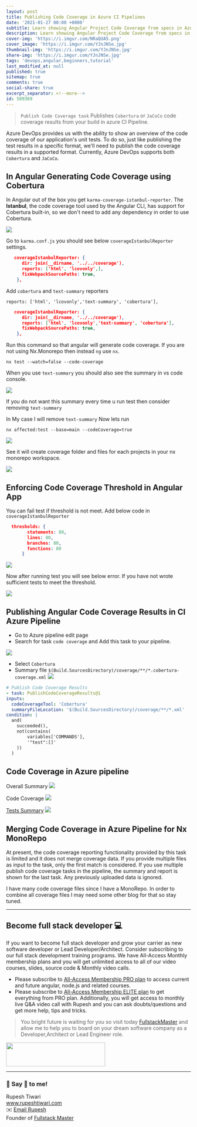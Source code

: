 ```yaml
---
layout: post
title: Publishing Code Coverage in Azure CI Pipelines
date: '2021-01-27 00:00 +0000'
subtitle: Learn showing Angular Project Code Coverage from specs in Azure CI pipeline
description: Learn showing Angular Project Code Coverage from specs in Azure CI pipeline
cover-img: 'https://i.imgur.com/NRaQUA5.png'
cover_image: 'https://i.imgur.com/YJnJNSe.jpg'
thumbnail-img: 'https://i.imgur.com/YJnJNSe.jpg'
share-img: 'https://i.imgur.com/YJnJNSe.jpg'
tags: 'devops,angular,beginners,tutorial'
last_modified_at: null
published: true
sitemap: true
comments: true
social-share: true
excerpt_separator: <!--more-->
id: 589369
---
```


>`Publish Code Coverage task` Publishes `Cobertura` or `JaCoCo` code coverage results from your build in azure CI Pipeline. 

Azure DevOps provides us with the ability to show an overview of the code coverage of our application's unit tests. To do so, just like publishing the test results in a specific format, we'll need to publish the code coverage results in a supported format. Currently, Azure DevOps supports both `Cobertura` and `JaCoCo`. 

## In Angular Generating Code Coverage using Cobertura
In Angular out of the box you get `karma-coverage-istanbul-reporter`. The **Istanbul**, the code coverage tool used by the Angular CLI, has support for Cobertura built-in, so we don't need to add any dependency in order to use Cobertura.

![](https://i.imgur.com/8DX15qu.png)

Go to `karma.conf.js` you should see below `coverageIstanbulReporter` settings.

```json
   coverageIstanbulReporter: {
      dir: join(__dirname, '../../coverage'),
      reports: ['html', 'lcovonly',],
      fixWebpackSourcePaths: true,
    },
```

Add `cobertura` and `text-summary` reporters

`reports: ['html', 'lcovonly','text-summary', 'cobertura'],`

```json
   coverageIstanbulReporter: {
      dir: join(__dirname, '../../coverage'),
      reports: ['html', 'lcovonly','text-summary', 'cobertura'],
      fixWebpackSourcePaths: true,
    },
```

Run this command so that angular will generate code coverage. If you are not using Nx.Monorepo then instead `ng` use `nx`.

`nx test --watch=false --code-coverage`

When you use `text-summary` you should also see the summary in vs code console. 

![](https://i.imgur.com/yzKXEqD.png)

If you do not want this summary every time u run test then consider removing `text-summary`

In My case I will remove `text-summary` Now lets run 

`nx affected:test --base=main --codeCoverage=true`

![](https://i.imgur.com/koGT0XK.png)

See it will create coverage folder and files for each projects in your nx monorepo workspace.

![](https://i.imgur.com/wmlK2yR.png)



## Enforcing Code Coverage Threshold in Angular App

You can fail test if threshold is not meet. Add below code in  `coverageIstanbulReporter`

```json
  thresholds: {
        statements: 80,
        lines: 80,
        branches: 80,
        functions: 80
      }
```

![](https://i.imgur.com/q1Uu6Zv.png)

Now after running test you will see below error. If you have not wrote sufficient tests to meet the threshold. 

![](https://i.imgur.com/h9IhFNM.png)


## Publishing Angular Code Coverage Results in CI Azure Pipeline

- Go to Azure pipeline edit page
- Search for task `code coverage` and Add this task to your pipeline.

![](https://i.imgur.com/LAbXQiw.png)

- Select `Cobertura` 
- Summary file `$(Build.SourcesDirectory)/coverage/**/*.cobertura-coverage.xml`
![](https://i.imgur.com/jbax5hT.png)


```yaml
# Publish Code Coverage Results
- task: PublishCodeCoverageResults@1
inputs:
  codeCoverageTool: 'Cobertura'
  summaryFileLocation: '$(Build.SourcesDirectory)/coverage/**/*.xml'
condition: |
  and(
    succeeded(),
    not(contains(
        variables['COMMANDS'],
        '"test":[]'
    ))
  )
```

## Code Coverage in Azure pipeline

Overall Summary
![](https://i.imgur.com/LDdThYR.png)

Code Coverage
![](https://i.imgur.com/L7prbkw.png)

[Tests Summary](https://hackmd.io/ChTI9iFXQXGdlQAWrcqrKA)
![](https://i.imgur.com/hdinDdg.png)

## Merging Code Coverage in Azure Pipeline for Nx MonoRepo
At present, the code coverage reporting functionality provided by this task is limited and it does not merge coverage data. If you provide multiple files as input to the task, only the first match is considered. If you use multiple publish code coverage tasks in the pipeline, the summary and report is shown for the last task. Any previously uploaded data is ignored.

I have many code coverage files since I have a MonoRepo. In order to combine all coverage files I may need some other blog for that so stay tuned.

--- 
## Become full stack developer 💻

If you want to become full stack developer and grow your carrier as new software developer or Lead Developer/Architect. Consider subscribing to our full stack development training programs. We have All-Access Monthly membership plans and you will get unlimited access to all of our video courses, slides, source code & Monthly video calls.

- Please subscribe to [All-Access Membership PRO plan](https://www.fullstackmaster.net/pro) to access current and future angular, node.js and related courses.
- Please subscribe to [All-Access Membership ELITE plan](https://www.fullstackmaster.net/elite) to get everything from PRO plan. Additionally, you will get access to monthly live Q&A video call with Rupesh and you can ask doubts/questions and get more help, tips and tricks.

> You bright future is waiting for you so visit today [FullstackMaster](www.fullstackmaster.net) and allow me to help you to board on your dream software company as a Developer,Architect or Lead Engineer role.
<a href="https://www.fullstackmaster.net">
    <img height="65" src="https://i.imgur.com/9OCLciM.png" width="270">
</a>
 

--- 
### 💖 Say 👋 to me! 

<div> 
Rupesh Tiwari </div><div>
<a href="https://www.rupeshtiwari.com"> www.rupeshtiwari.com</a> </div><div>
✉️ <a href="mailto:fullstackmaster1@gmail.com?subject=Hi"> Email Rupesh</a> </div><div>
Founder of <a href="https://www.fullstackmaster.net"> Fullstack Master</a></div><div>
</div>